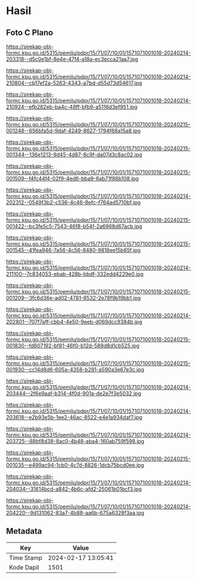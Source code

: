 # Hasil

## Foto C Plano

https://sirekap-obj-formc.kpu.go.id/5315/pemilu/pdpr/15/71/07/10/01/1571071001018-20240214-203318--d5c0e1bf-8e4e-47f4-a18a-ec3ecca21aa7.jpg

https://sirekap-obj-formc.kpu.go.id/5315/pemilu/pdpr/15/71/07/10/01/1571071001018-20240214-210804--cb17ef2a-5263-4343-a7bd-d55d73d54617.jpg

https://sirekap-obj-formc.kpu.go.id/5315/pemilu/pdpr/15/71/07/10/01/1571071001018-20240214-210924--efb282eb-ba4c-48ff-bfb9-a5116d3ef951.jpg

https://sirekap-obj-formc.kpu.go.id/5315/pemilu/pdpr/15/71/07/10/01/1571071001018-20240215-001248--656bfa5d-9daf-4249-8627-1794f68a15a8.jpg

https://sirekap-obj-formc.kpu.go.id/5315/pemilu/pdpr/15/71/07/10/01/1571071001018-20240215-001344--136e1213-9d45-4d87-8c9f-da07d3c8ac02.jpg

https://sirekap-obj-formc.kpu.go.id/5315/pemilu/pdpr/15/71/07/10/01/1571071001018-20240215-001509--f4fc44f4-02f9-4ed6-bba9-6ab71f86b108.jpg

https://sirekap-obj-formc.kpu.go.id/5315/pemilu/pdpr/15/71/07/10/01/1571071001018-20240214-202312--0549f3b2-c536-4c46-8efc-f764ad5710bf.jpg

https://sirekap-obj-formc.kpu.go.id/5315/pemilu/pdpr/15/71/07/10/01/1571071001018-20240215-001422--bc3fe5c5-7543-46f8-b54f-2a6968d67acb.jpg

https://sirekap-obj-formc.kpu.go.id/5315/pemilu/pdpr/15/71/07/10/01/1571071001018-20240215-001545--41fea946-7a56-4c56-8480-9818ee15b65f.jpg

https://sirekap-obj-formc.kpu.go.id/5315/pemilu/pdpr/15/71/07/10/01/1571071001018-20240214-211100--7c834053-ebab-428b-bbdf-332edd4229e0.jpg

https://sirekap-obj-formc.kpu.go.id/5315/pemilu/pdpr/15/71/07/10/01/1571071001018-20240215-001209--3fc6d36e-ad02-4781-8532-2e78f9b19bb1.jpg

https://sirekap-obj-formc.kpu.go.id/5315/pemilu/pdpr/15/71/07/10/01/1571071001018-20240214-202801--707f7aff-cbb4-4e50-9eeb-d069dcc9384b.jpg

https://sirekap-obj-formc.kpu.go.id/5315/pemilu/pdpr/15/71/07/10/01/1571071001018-20240215-001830--fd607192-bf81-46f0-b12d-588d8d1cb525.jpg

https://sirekap-obj-formc.kpu.go.id/5315/pemilu/pdpr/15/71/07/10/01/1571071001018-20240215-001930--cc14d8d6-605a-4358-b281-a590a3e67e3c.jpg

https://sirekap-obj-formc.kpu.go.id/5315/pemilu/pdpr/15/71/07/10/01/1571071001018-20240214-203444--2f6e9aaf-b314-4f0d-901a-de2e7f3e5032.jpg

https://sirekap-obj-formc.kpu.go.id/5315/pemilu/pdpr/15/71/07/10/01/1571071001018-20240214-203618--e2b93e5b-1ee2-46ac-8522-e4e1a934daf7.jpg

https://sirekap-obj-formc.kpu.go.id/5315/pemilu/pdpr/15/71/07/10/01/1571071001018-20240214-203725--88bf8d38-8ac0-4b48-aba4-160ab759f598.jpg

https://sirekap-obj-formc.kpu.go.id/5315/pemilu/pdpr/15/71/07/10/01/1571071001018-20240215-001035--e499ac94-1cb0-4c7d-8826-1dcb75bcd0ee.jpg

https://sirekap-obj-formc.kpu.go.id/5315/pemilu/pdpr/15/71/07/10/01/1571071001018-20240214-204034--31614bcd-a842-4b6c-afd2-25061b01bcf3.jpg

https://sirekap-obj-formc.kpu.go.id/5315/pemilu/pdpr/15/71/07/10/01/1571071001018-20240214-204220--9d131062-83a7-4b88-aa6b-675a6328f3aa.jpg


## Metadata

| Key        | Value               |
| ---------- | ------------------- |
| Time Stamp | 2024-02-17 13:05:41 |
| Kode Dapil | 1501                |



